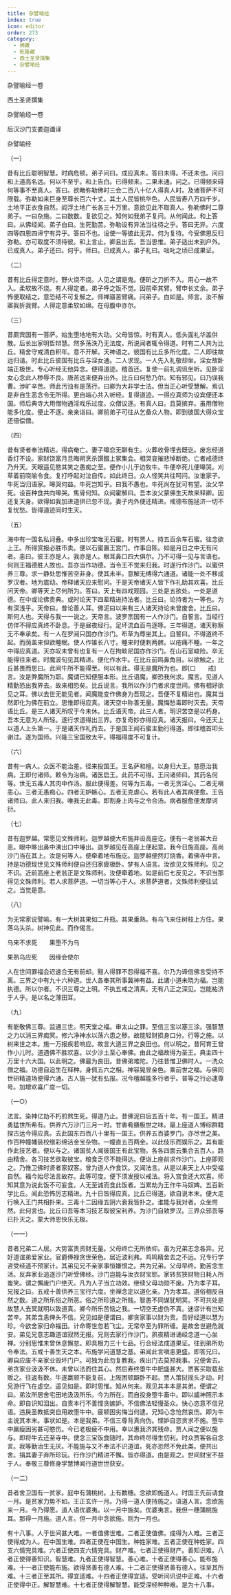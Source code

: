 ```yaml
---
title: 杂譬喻经
index: true
icon: editor
order: 273
category:
  - 佛藏
  - 乾隆藏
  - 西土圣贤撰集
  - 杂譬喻经
---
```


杂譬喻经一卷  

西土圣贤撰集  

杂譬喻经一卷  

后汉沙门支娄迦谶译  

杂譬喻经  

（一）  

昔有比丘聪明智慧。时病危顿。弟子问曰。成应真未。答曰未得。不还未也。问曰和上道高名远。何以不至乎。和上告白。已得频来。二果未通。问之。已得频来碍何等事不至真人。答曰。欲睹弥勒佛时三会二百八十亿人得真人时。及诸菩萨不可限载。弥勒如来巨身至尊长百六十丈。其土人民皆桃华色。人民皆寿八万四千岁。土地平正衣食自然。阎浮土地广长各三十万里。意欲见此不取真人。弥勒佛时二尊弟子。一曰杂施。二曰数数。复欲见之。知何如我弟子复问。从何闻此。和上答曰。从佛经闻。弟子白曰。生死勤苦。弥勒设有异法当往待之乎。答曰无异。六度四等四恩四谛宁有异乎。答曰不也。设使一等彼此无异。何为复待。今受佛恩反归弥勒。亦可取度不须待彼。和上言止。卿且出去。吾当思惟。弟子适出未到户外。已成真人。弟子还曰。何乎。师曰。已成真人。弟子礼曰。咄叱之顷已成果证。  

（二）  

昔有比丘得定意时。野火烧不烧。人见之谓是鬼。便斫之刀折不入。用心一故不入。柔软故不烧。有人得定者。弟子呼之饭不觉。因前牵其臂。臂申长丈余。弟子怖便取结之。意恐结不可复解之。师禅寤苦臂痛。问弟子。白如是。师言。汝不解寤我折我臂。人得定意柔软如绵。在母腹中亦尔。  

（三）  

昔罽宾国有一菩萨。始生堕地地有大动。父母皆惊。时有真人。低头面礼华盖供散。后长出家明哲辩慧。然多荡泆乃无法度。所说闻者辄令得道。时有二人共为比丘。精舍守戒清白积年。意不开解。天神语之。彼国有比丘多所化度。二人即往故远归请。时此比丘彼国有比丘与淫女通。二人求现。一人先入礼敬却坐。淫女故卧端正极世。专心听经无他异念。便得道迹。稽首还。复使一前礼调讯坐听。见卧淫女心念此人秽辱不良。唐苦远来便弃出外。比丘曰何愁乃尔。知有邪见。曰乃误我曹。涉旷辛苦。师此污浊有是荡行。曰卿为大非学士法。但当正心听受慧解。焉讥是非自生恶念令无所得。更自端心共入听经。复得道迹。一得应真师为设宾便还本国。师后典寺大用僧物通淫戏乐过度。众僧议逐。有真人曰。且莫摈弃。虽用僧物能多化度。便止不逐。亲亲诣曰。卿前弟子可往从乞备众人物。即到彼国大得众宝还倍偿僧。  

（四）  

昔有贤者奉法精进。得病奄亡。妻子嗥恋无聊有生。火葬收骨埋去既讫。废忘经道香灯不设。家财饶富月旦晦朔烹杀馔餟上冢集会。相哭哀摧悲悼断绝。亡者戒德终乃升天。天眼遥见愍其笑之愚痴之至。便作小儿于边牧牛。牛便卒死儿便嗥哭。刈草着前晓喻令食。复打呼起对泣自传。如此终日。众人怪笑共往呵问。汝谁家子。牛死当归语家。嗥哭何益。牛死岂知乎。曰我不愚也。牛死尚在犹可有望。汝父早死。设百种食共向嗥哭。焦骨何知。众闻霍解曰。吾本汝父蒙佛生天故来释卿。因还复天身。欲得如我加进道供已忽不现。妻子内外便还精进。戒德布施拯济一切不复忧愁。皆得道迹同时生天。  

（五）  

海中有一国名私诃叠。中多出珍宝唯无石蜜。时有贾人。持五百余车石蜜。往念欲上王。所得赏报必胜市卖。便以石蜜置王宫门。作事自陈。如是月日之中无有问者。恚曰。彼王亦是人。我亦是人。眼耳鼻口四大俱尔。乃不可得一见与言语也。何则王福德胜人故也。吾亦当作功德。当令王不觉来归我。时遂行作沙门。以蜜供养三尊。求一静处思惟苦空非身。使其未半。意解无缚得六通道。诸能一处不移成罗汉者。地为震动。帝释诸天应来慰问。于是天帝诸天人皆下作礼助其欢喜。比丘问天帝。卿等天上尽何所为。答曰。天上有四戏观园。三处是五欲处。一处是道德。在中或论佛贵典。或时论天下四辈精进持法者。比丘曰。论持者为一等也。为有深浅乎。天帝曰。普论善人耳。佛泥曰以来有三人诸天持论未曾废舍。比丘曰。斯何人也。天得与我一一说之。天帝言。波罗柰国有一人作沙门。自誓言。当经行仿佯不得应真终不卧息。于是昼夜经行。足坏流血百鸟逐啄。三年得道。诸天称察无不奉承矣。有一人在罗阅只国亦作沙门。布草为蓐坐其上。自誓曰。不得道终不起。而荫盖来但欲睡眠。使人作锥长八寸。睡来时便刺两髀。以疮痛不睡。一年之中得应真道。天亦叹未曾有也复有一人在拘睒尼国亦作沙门。在山石室峻险。卒无能得往来者。时魔波旬见其精进。便化作水牛。在比丘前鸣鼻角目。以欲触之。比丘甚畏而思曰。此间牛所不能得至。何以有此。得无是魔所为也。即[口　　戒]言。汝是弊魔所为耶。魔谓已知便服本形。比丘语魔。卿恐我何求。魔言。见道人精勤恐出我界去。故来相恐矣。比丘说言。我所以作沙门者求度世间。佛有相好欲见之耳。佛以去世无能见者。闻魔能变作佛身为吾现之。吾便不复精进也。魔其当然即化为佛在前立。思惟即得应真。诸天空中称善无量。魔悔愁毒即时灭去。天帝语比丘。是三人诸天所叹于今未休。比丘语天帝。此三人者。明识苦空是以朽身。吾本无意为人所轻。遂行求道得出三界。亦复奇妙亦得应真。诸天报曰。今还天上以道人上头第一。于是诸天作礼而去。于是国王闻石蜜主勤行得道。即往稽首叩头谢过。遂为国师。兴隆三宝国致太平。得福得度不可复计。  

（六）  

昔有一病人。众医不能治差。径来投国王。王名萨和檀。以身归大王。慈愿治我病。王即付诸师。敕令为治病。诸医启王。此药不可得。王问诸师曰。其药名何等。世无五毒人其肉中作汤。服此便得差。何等为五毒。一者无贪淫心。二者无嗔恚心。三者无愚痴心。四者无妒嫉心。五者无克虐心。若有此人者其病便愈。王告诸师曰。此人来归我。唯我无此毒。即割身上肉与之令合汤。病者服愈便发摩诃衍。  

（七）  

昔有迦罗越。常愿见文殊师利。迦罗越便大布施并设高座讫。便有一老翁甚大丑恶。眼中眵出鼻中洟出口中唾出。迦罗越见在高座上便起意。我今日施高座。高尚沙门当在其上。汝是何等人。便牵着地布施讫。迦罗越便然灯烧香。着佛寺中言。持是功德现世见文殊师利便自还归家疲极卧。梦有人语言。汝欲见文殊师利。见之不识。近前高座上老翁正是文殊师利。汝便牵着地。如是前后七反见之。不识当那得见文殊师利。若人求菩萨道。一切当等心于人。求菩萨道者。文殊师利便往试之。当觉是意。  

（八）  

为无常家说譬喻。有一大树其果如二升瓶。其果垂熟。有乌飞来住树枝上方住。果落乌头杀。树神见此。而作偈言。  

乌来不求死　　果堕不为乌  

果熟乌应死　　因缘会使尔  

人在世间罪福会迟速合无有前却。黠人得罪不怨得福不喜。尔乃为谛信佛言受持不离。三界之中有九十六种道。世人各奉其所事冀神有益。此诸小道未晓为福。岂能执德。所以尔者。不识三尊之上明。不执五戒之清真。无有八正之深见。岂能祐济于人乎。是以名之薄田耳。  

（九）  

有能敬佛三尊。监通三世。明天堂之福。审太山之罪。至信三宝以塞三涂。强智慧之力以消三界痴冥。修六净神水以荡六患之秽。故能轻财损身口分。行等之施。以树来世之本。施一万报疾若响应。故言大道三界之良田也。何以明之。昔阿育王曾作小儿时。道遇佛不胜欢喜。以少沙土至心奉佛。由此之福故得为圣王。典主四十万里十六大国。以此明之。佛最为良田。昔佛弟难陀。乃往昔惟卫佛时人。一洗众僧之福。功德自追生在释种。身佩五六之相。神容晃昱金色。乘前世之福。与佛同世研精道场便得六通。古人施一犹有弘报。况今檀越能多行者乎。普等之行必逮尊号。加增欢喜广度一切。  

（一○）  

法言。染神亿劫不朽煎熬生死。得道乃止。昔佛泥曰后五百十年。有一国王。精进勇猛世所希有。供养六万沙门三月一时。甘香肴膳极世之味。最上座道人博综群籍探古达今得应真。去此国东四百八十里有一国王。供养五百婆罗门。亦尽世之美。作百种幢幡装校缯彩绵洁金宝杂物。一幢直五百两金。以此伎乐而娱乐之。其有能作此技艺者。便以与之。诸国贫人闻彼国王有此宝物。各各四面云集合五百人。路由精舍。各习技艺欲取彼宝。粮食乏尽不能得达。便诣上座前求作沙门。上座即观之。乃惟卫佛时贤者家奴客。曾为道人作食饮。又闻法言。从是以来天上人中受福自然。福今始尽法言故存。此等可度。便下须发授以戒法。将入宫食还大欢喜。师知其意为说此饭不可妄食。人无至诚而食此饭者。当累劫为王作牛马奴婢。五百新学比丘。闻此恐怖厉志精进。九十日皆得应真。比丘已得道。欲自说本末。便大走行唤入王门共相扑来。三毒十二因缘五阴六衰我皆扑之。谁能与我对者。众坐愕然。此何言也。比丘曰吾等本习技艺取彼宝利养。为沙门自致罗汉。三界众邪吾等已扑灭之。蒙大师恩快乐无极。  

（一一）  

昔者兄弟二人居。大势富贵资财无量。父母终亡无所依仰。虽为兄弟志念各异。兄好道谊弟爱家业。官爵俸禄贪世荣色。居近波利弗。鸡鸣精舍去之不远。兄专行学咨受经道不预家计。其弟见兄不亲家事恒嫌恨之。共为兄弟。父母早终。勤苦念生活。反弃家业追逐沙门听受佛经。沙门岂能与汝衣财宝耶。家转贫狭财物日耗人所蚩笑。谓之懈废门户绝灭。凡为人子当立功效。继续父母功勋不废。乃为孝子耳。兄报之曰。五戒十善供养三宝行六度。坐禅念定以道化亲。乃为孝耳。道俗相反自然之数。道之所乐俗之所恶。俗之所珍道之所贱。智愚不同谋犹明冥。不可共处是故慧人去冥就明以致道真。卿今所乐苦恼之我。一切空无虚伪不真。迷谬计有岂知苦辛。其弟含恚俾头不信。兄见如是便谓曰。卿贪家事以财为贵。吾好经道以慧为珍。今欲舍家归命福田。计命寄世忽若飞尘。无常卒至为罪所缠。是故舍世避危就安。弟见兄意志趣道谊寂然无报。兄则去家行作沙门。夙夜精进诵经念道一心坐禅。分别思惟未曾休息懈怠。即具根力三十七品。行合经法成道果证。往到弟所劝令奉法。五戒十善生天之本。布施学问道慧之基。弟闻此言嗔恚更盛。即答兄曰。卿自应废不亲家业毁坏门户。可独为此勿复教我。疾出门去莫预我事。兄便舍去。弟贪家业汲汲不休。未曾以法而住其心。然后寿终堕牛中肥盛甚大。贾客买取载盐贩之。往返有数。牛遂羸顿不能复前。上阪困顿躃卧不起。贾人策挝摇头才动。时兄游行飞在虚空。遥见如是。即时思惟。知从何来。观见其本本是其弟。便谓之曰。弟汝所居舍宅田地汲汲所乐。今为所在。而自投身堕牛畜中。即以威神照示本命。即自识知泪出。自责本行不善悭贪嫉妒。不信佛法轻慢圣众。快心恣意不信兄语。违戾圣教抵突自用故堕牛中。疲顿困劣悔当何逮。兄知心念怆然哀伤。即为牛主说其本末。事状如是。本是我弟。不信三尊背真向伪。悭妒自恣贪求不施。堕牛中羸瘦困劣甚可愍伤。今已老极疲不中用。幸以惠我济其残命。贾人闻之便以施与。即将牛去还至寺中。使念三宝饭食随时。其命终尽得生忉利。时众贾客各自念言。我等勤治生无厌。不能施与又不奉法不识道谊。死亦恐然不免此类。便共出舍。捐其妻子弃所珍玩。行作沙门精进不懈。皆亦得道。由是观之。世间财宝不益于人。奉敬三尊修身学慧博闻行道世世获安。  

（一二）  

昔者舍卫国有一贫家。庭中有蒲桃树。上有数穗。念欲即施道人。时国王先前请食一月。是贫家力势不如。王正玄许一月。乃得一道人便持施之。语道人言。念欲施来一月。今乃得愿。道人语优婆夷。以一月中施矣。优婆夷言。我但一穗蒲桃施耳。那得一月施。道人言。但一月中念欲施。则为一月也。  

有十八事。人于世间甚大难。一者值佛世难。二者正使值佛。成得为人难。三者正使得成为人。在中国生难。四者正使在中国生。种姓家难。五者正使在种姓家。四支六情完具难。六者正使四支六情完具。财产难。七者正使得财产。善知识难。八者正使得善知识。智慧难。九者正使得智慧。善心难。十者正使得善心。能布施难。十一者正使能布施。欲得贤善有德人难。十二者正使得贤善有德人。往至其所难。十三者正至其所。得宜适难。十四者正使得宜适。受听问讯说中正难。十六者正使得中正。解智慧难。十七者正使得解智慧。能受深经种种难。是为十八事。  
